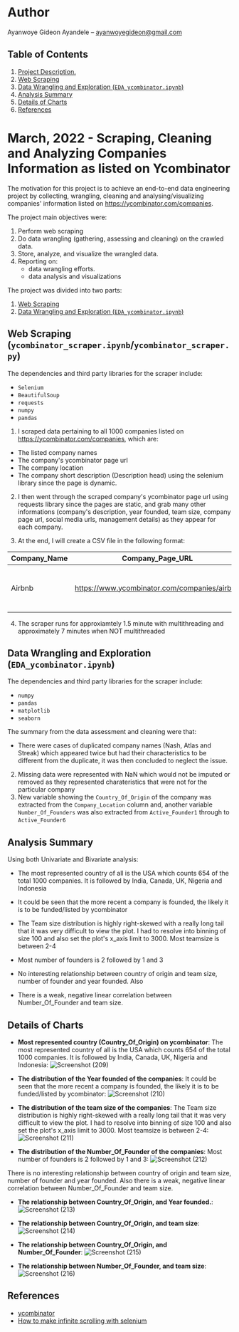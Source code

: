
# Author
Ayanwoye Gideon Ayandele – ayanwoyegideon@gmail.com

## Table of Contents
1. [ Project Description. ](#desc)
2. [ Web Scraping ](#scraper)
3. [ Data Wrangling and Exploration (`EDA_ycombinator.ipynb`) ](#eda)
4. [ Analysis Summary ](#ana_sum)
5. [ Details of Charts ](#charts)
8. [ References ](#ref)

<a name="desc"></a>
# March, 2022 - Scraping, Cleaning and Analyzing  Companies Information as listed on Ycombinator 

The motivation for this project is to achieve an end-to-end data engineering project by collecting, wrangling, cleaning and analysing/visualizing  companies' information listed on https://ycombinator.com/companies.

The project main objectives were:
1. Perform web scraping
2. Do data wrangling (gathering, assessing and cleaning) on the crawled data.
3. Store, analyze, and visualize the wrangled data.
4. Reporting on:
    * data wrangling efforts.
    * data analysis and visualizations

The project was divided into two parts:
1. [ Web Scraping ](#scraper)
2. [ Data Wrangling and Exploration (`EDA_ycombinator.ipynb`) ](#eda)

<a name="scraper"></a>
## Web Scraping (`ycombinator_scraper.ipynb`/`ycombinator_scraper.py`)
The dependencies and third party libraries for the scraper include:
* `Selenium`
* `BeautifulSoup`
* `requests`
* `numpy`       
* `pandas`

1. I scraped data pertaining to all 1000 companies listed on https://ycombinator.com/companies, which are:
- The listed company names
- The company's ycombinator page url 
- The company location
- The company short description (Description head)
 using the selenium library since the page is dynamic.

 2. I then went through the scraped company's ycombinator page url using requests library since the pages are static, and grab many other informations (company's description, year founded, team size, company page url, social media urls, management details) as they appear for each company.


3. At the end, I will create a CSV file in the following format:

| Company_Name  | Company_Page_URL  | Company_Location |  Description_Head | Website  | Description| Founded| Team_Size| Linkedin_Profile| Twitter_Profile| Facebook_Profile| Crunchbase_Profile| Active_Founder1| Active_Founder2| Active_Founder3
| ------------- | ------------- | -------- |------------- | ------------- | -------- |------------- | -------- |------------- | ------------- | -------- |------------- | -------- |------------- | ------------- |
Airbnb|	https://www.ycombinator.com/companies/airbnb|	San Francisco, CA, US,|	Book accommodations around the world.|  http://airbnb.com | Founded in August of 2008 and based in San Fra... | 2008 | 5000 | https://www.linkedin.com/company/airbnb/ | https://twitter.com/Airbnb | https://www.facebook.com/airbnb/ | https://www.crunchbase.com/organization/airbnb | Nathan Blecharczyk\nNone\nhttps://twitter.com/... | Brian Chesky\nNone\nhttps://twitter.com/bchesky\n | Joe Gebbia\nNone\nhttps://twitter.com/jgebbia\n,

4. The scraper runs for approxiamtely 1.5 minute with multithreading and approximately 7 minutes when NOT multithreaded


<a name="eda"></a>
## Data Wrangling and Exploration (`EDA_ycombinator.ipynb`)
The dependencies and third party libraries for the scraper include:
* `numpy`       
* `pandas`
* `matplotlib`
* `seaborn`

The summary from the data assessment and cleaning were that:
* There were cases of duplicated company names (Nash, Atlas and Streak) which appeared twice but had their characteristics to be different from the duplicate, it was then concluded to neglect the issue.
2. Missing data were represented with NaN which would not be imputed or removed as they represented charateristics that were not for the particular company
3. New variable showing the `Country_Of_Origin` of the company was extracted from the `Company_Location` column and, another variable `Number_Of_Founders` was also extracted from `Active_Founder1` through to `Active_Founder6`


<a name="ana_sum"></a>
## Analysis Summary
Using both Univariate and Bivariate analysis:

* The most represented country of all is the USA which counts 654 of the total 1000 companies. It is followed by India, Canada, UK, Nigeria and Indonesia

* It could be seen that the more recent a company is founded, the likely it is to be funded/listed by ycombinator
* The Team size distribution is highly right-skewed with a really long tail that it was very difficult to view the plot. I had to resolve into binning of size 100 and also set the plot's x_axis limit to 3000. Most teamsize is between 2-4

* Most number of founders is 2 followed by 1 and 3
* No interesting relationship between country of origin and team size, number of founder and year founded. Also
* There is a weak, negative linear correlation between Number_Of_Founder and team size.

<a name="charts"></a>
## Details of Charts

* **Most represented country (Country_Of_Origin) on ycombinator**:  The most represented country of all is the USA which counts 654 of the total 1000 companies. It is followed by India, Canada, UK, Nigeria and Indonesia:
![Screenshot (209)](https://user-images.githubusercontent.com/58152694/162048750-00f8470d-b87c-4d59-8107-8726787e2f98.png)

* **The distribution of the Year founded of the companies**: It could be seen that the more recent a company is founded, the likely it is to be funded/listed by ycombinator:
![Screenshot (210)](https://user-images.githubusercontent.com/58152694/162048768-6e0af57e-685a-4470-9bc7-76eeb74b3594.png)


* **The distribution of the team size of the companies**: The Team size distribution is highly right-skewed with a really long tail that it was very difficult to view the plot. I had to resolve into binning of size 100 and also set the plot's x_axis limit to 3000. Most teamsize is between 2-4:
![Screenshot (211)](https://user-images.githubusercontent.com/58152694/162048776-5f40000b-8d1a-4d9f-aef4-c6660550a9e0.png)


* **The distribution of the Number_Of_Founder of the companies**: Most number of founders is 2 followed by 1 and 3:
![Screenshot (212)](https://user-images.githubusercontent.com/58152694/162048790-e0d539a7-105f-42a7-8783-d68db6f0230e.png)


There is no interesting relationship between country of origin and team size, number of founder and year founded. Also there is a weak, negative linear correlation between Number_Of_Founder and team size.

* **The relationship between Country_Of_Origin, and Year founded.**:
![Screenshot (213)](https://user-images.githubusercontent.com/58152694/162048795-56fa391a-59a9-45a5-aeb0-b58417b1069d.png)


* **The relationship between Country_Of_Origin, and team size**:
![Screenshot (214)](https://user-images.githubusercontent.com/58152694/162048817-2078862e-ea41-4b7f-b596-3c902892ff0f.png)

  
* **The relationship between Country_Of_Origin, and Number_Of_Founder**: 
![Screenshot (215)](https://user-images.githubusercontent.com/58152694/162048821-4445097f-71f1-4931-9b38-392bcb4a63f8.png)

* **The relationship between Number_Of_Founder, and team size**:
![Screenshot (216)](https://user-images.githubusercontent.com/58152694/162048824-d4c60575-6590-4018-a8cd-81daf584d855.png)


<a name="ref"></a>
## References
- [ycombinator](https://ycombinator.com/companies)
- [How to make infinite scrolling with selenium](https://www.youtube.com/watch?v=qhJ_gMB772U)
